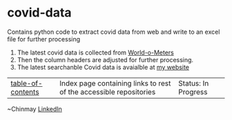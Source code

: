 # covid-data
Contains python code to extract covid data from web and write to an excel file for further processing
1. The latest covid data is collected from [World-o-Meters](https://www.worldometers.info/coronavirus/)
2. Then the column headers are adjusted for further processing.
3. The latest searchanble Covid data is avaialble at [my website](<https://chinmay.glideapp.io>)

<table>
  <tr>
    <td><a href="https://github.com/chinmay-anand/table-of-contents" target="_blank">table-of-contents</a></td><td>Index page containing links to rest of the accessible repositories</td><td>Status: In Progress</td>
  </tr>
</table>

~Chinmay [LinkedIn](<https://www.linkedin.com/in/chinmay-anand-a952622/>)

